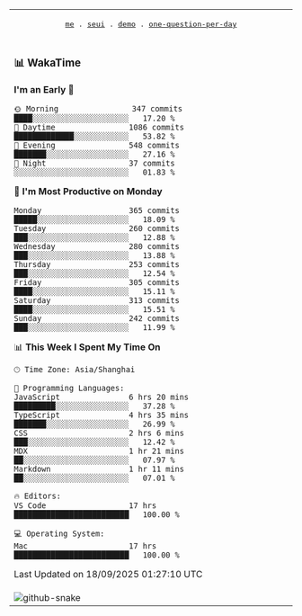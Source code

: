 
<div align="center">

<table>
<tr><td>
  <p align="center">
  <samp>
    <a href="https://github.com/seaeam/seaeam">me</a> .
    <a href="https://github.com/SeaMmMm/se-element">seui</a> .
    <a href="https://github.com/seaeam/project-demo">demo</a> .
    <a href="https://github.com/506-FETL/one-question-per-day">one-question-per-day</a>
    
  </samp>
    </p>
</td></tr>

<tr><td>

### 📊 WakaTime

<!--START_SECTION:waka-->
**I'm an Early 🐤** 

```text
🌞 Morning                347 commits         ████░░░░░░░░░░░░░░░░░░░░░   17.20 % 
🌆 Daytime                1086 commits        █████████████░░░░░░░░░░░░   53.82 % 
🌃 Evening                548 commits         ███████░░░░░░░░░░░░░░░░░░   27.16 % 
🌙 Night                  37 commits          ░░░░░░░░░░░░░░░░░░░░░░░░░   01.83 % 
```
📅 **I'm Most Productive on Monday** 

```text
Monday                   365 commits         █████░░░░░░░░░░░░░░░░░░░░   18.09 % 
Tuesday                  260 commits         ███░░░░░░░░░░░░░░░░░░░░░░   12.88 % 
Wednesday                280 commits         ███░░░░░░░░░░░░░░░░░░░░░░   13.88 % 
Thursday                 253 commits         ███░░░░░░░░░░░░░░░░░░░░░░   12.54 % 
Friday                   305 commits         ████░░░░░░░░░░░░░░░░░░░░░   15.11 % 
Saturday                 313 commits         ████░░░░░░░░░░░░░░░░░░░░░   15.51 % 
Sunday                   242 commits         ███░░░░░░░░░░░░░░░░░░░░░░   11.99 % 
```


📊 **This Week I Spent My Time On** 

```text
🕑︎ Time Zone: Asia/Shanghai

💬 Programming Languages: 
JavaScript               6 hrs 20 mins       █████████░░░░░░░░░░░░░░░░   37.28 % 
TypeScript               4 hrs 35 mins       ███████░░░░░░░░░░░░░░░░░░   26.99 % 
CSS                      2 hrs 6 mins        ███░░░░░░░░░░░░░░░░░░░░░░   12.42 % 
MDX                      1 hr 21 mins        ██░░░░░░░░░░░░░░░░░░░░░░░   07.97 % 
Markdown                 1 hr 11 mins        ██░░░░░░░░░░░░░░░░░░░░░░░   07.01 % 

🔥 Editors: 
VS Code                  17 hrs              █████████████████████████   100.00 % 

💻 Operating System: 
Mac                      17 hrs              █████████████████████████   100.00 % 
```


 Last Updated on 18/09/2025 01:27:10 UTC
<!--END_SECTION:waka-->
</td></tr>

<tr><td>
  <img alt="github-snake" src="profile-snake-contrib/github-user-contribution.svg"/>
</td></tr>

</table>

